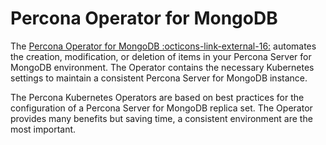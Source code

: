 # Percona Operator for MongoDB

The [Percona Operator for MongoDB  :octicons-link-external-16:](https://github.com/percona/percona-server-mongodb-operator) automates the creation, modification, or deletion of items in your Percona Server for MongoDB environment. The Operator contains the necessary Kubernetes settings to maintain a consistent Percona Server for MongoDB instance.

The Percona Kubernetes Operators are based on best practices for the configuration of a Percona Server for MongoDB replica set. The Operator provides many benefits but saving time, a consistent environment are the most important.


